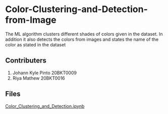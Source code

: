 # Color-Clustering-and-Detection-from-Image
The ML algorithm clusters different shades of colors given in the dataset. In addition it also detects the colors from images and states the name of the color as stated in the dataset

## Contributers
1. Johann Kyle Pinto 20BKT0009
2. Riya Mathew 20BKT0016

## Files
[Color_Clustering_and_Detection.ipynb](Color_Clustering_and_Detection.ipynb)
